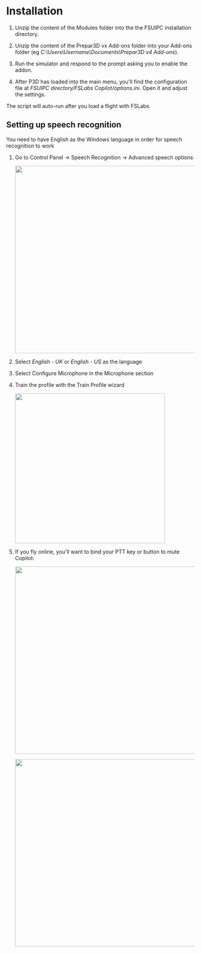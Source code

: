 # Installation

1. Unzip the content of the Modules folder into the the FSUIPC installation directory.

2. Unzip the content of the Prepar3D vx Add-ons folder into your Add-ons folder (eg *C:\Users\Username\Documents\Prepar3D v4 Add-ons*).

3. Run the simulator and respond to the prompt asking you to enable the addon.

4. After P3D has loaded into the main menu, you'll find the configuration file at *FSUIPC directory/FSLabs Copilot/options.ini*. Open it and adjust the settings.

The script will auto-run after you load a flight with FSLabs.

## Setting up speech recognition

You need to have English as the Windows language in order for speech recognition to work  

1. Go to Control Panel -> Speech Recognition -> Advanced speech options <p><img src="../img/recosetup1.jpg" width="500px"></p>

2. Select *English - UK* or *English - US* as the language

3. Select Configure Microphone in the Microphone section

4. Train the profile with the Train Profile wizard <p><img src="../img/recosetup2.jpg" width="400px"></p>

5. If you fly online, you'll want to bind your PTT key or button to mute Copilot: <p><img src="../img/mutekey.png" width="500px"></p> <p><img src="../img/mutebutton.png" width="500px"></p>

